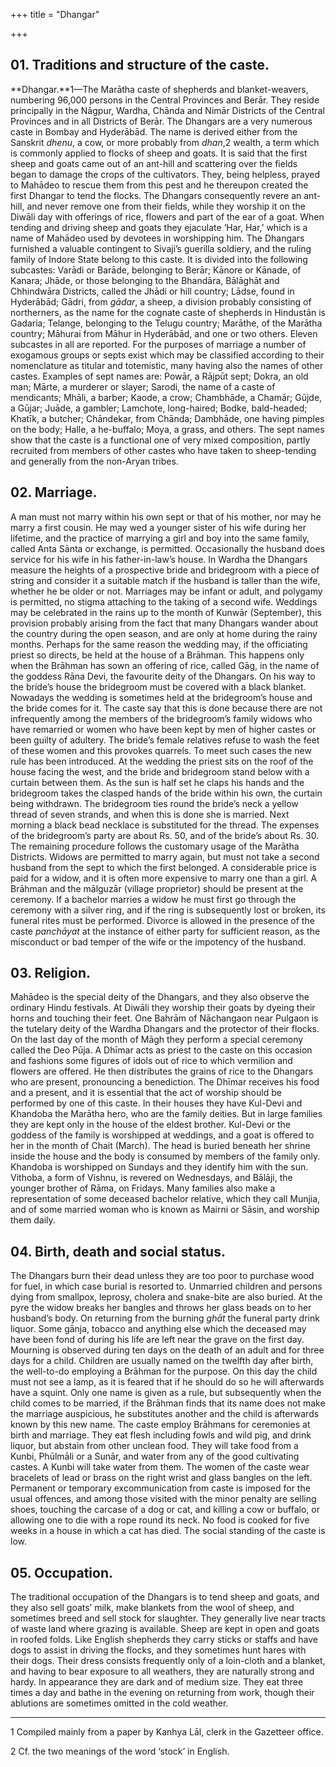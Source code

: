 +++
title = "Dhangar"

+++


## 01. Traditions and structure of the caste.

**Dhangar.**1—The Marātha caste of shepherds and blanket-weavers, numbering 96,000 persons in the Central Provinces and Berār. They reside principally in the Nāgpur, Wardha, Chānda and Nimār Districts of the Central Provinces and in all Districts of Berār. The Dhangars are a very numerous caste in Bombay and Hyderābād. The name is derived either from the Sanskrit *dhenu*, a cow, or more probably from *dhan*,2 wealth, a term which is commonly applied to flocks of sheep and goats. It is said that the first sheep and goats came out of an ant-hill and scattering over the fields began to damage the crops of the cultivators. They, being helpless, prayed to Mahādeo to rescue them from this pest and he thereupon created the first Dhangar to tend the flocks. The Dhangars consequently revere an ant-hill, and never remove one from their fields, while they worship it on the Diwāli day with offerings of rice, flowers and part of the ear of a goat. When tending and driving sheep and goats they ejaculate ‘Har, Har,’ which is a name of Mahādeo used by devotees in worshipping him. The Dhangars furnished a valuable contingent to Sivaji’s guerilla soldiery, and the ruling family of Indore State belong to this caste. It is divided into the following subcastes: Varādi or Barāde, belonging to Berār; Kānore or Kānade, of Kanara; Jhāde, or those belonging to the Bhandāra, Bālāghāt and Chhindwāra Districts, called the Jhādi or hill country; Lādse, found in Hyderābād; Gādri, from *gādar*, a sheep, a division probably consisting of northerners, as the name for the cognate caste of shepherds in Hindustān is Gadaria; Telange, belonging to the Telugu country; Marāthe, of the Marātha country; Māhurai from Māhur in Hyderābād, and one or two others. Eleven subcastes in all are reported. For the purposes of marriage a number of exogamous groups or septs exist which may be classified according to their nomenclature as titular and totemistic, many having also the names of other castes. Examples of sept names are: Powār, a Rājpūt sept; Dokra, an old man; Mārte, a murderer or slayer; Sarodi, the name of a caste of mendicants; Mhāli, a barber; Kaode, a crow; Chambhāde, a Chamār; Gūjde, a Gūjar; Juāde, a gambler; Lamchote, long-haired; Bodke, bald-headed; Khatīk, a butcher; Chāndekar, from Chānda; Dambhāde, one having pimples on the body; Halle, a he-buffalo; Moya, a grass, and others. The sept names show that the caste is a functional one of very mixed composition, partly recruited from members of other castes who have taken to sheep-tending and generally from the non-Aryan tribes. 



## 02. Marriage.

A man must not marry within his own sept or that of his mother, nor may he marry a first cousin. He may wed a younger sister of his wife during her lifetime, and the practice of marrying a girl and boy into the same family, called Anta Sānta or exchange, is permitted. Occasionally the husband does service for his wife in his father-in-law’s house. In Wardha the Dhangars measure the heights of a prospective bride and bridegroom with a piece of string and consider it a suitable match if the husband is taller than the wife, whether he be older or not. Marriages may be infant or adult, and polygamy is permitted, no stigma attaching to the taking of a second wife. Weddings may be celebrated in the rains up to the month of Kunwār \(September\), this provision probably arising from the fact that many Dhangars wander about the country during the open season, and are only at home during the rainy months. Perhaps for the same reason the wedding may, if the officiating priest so directs, be held at the house of a Brāhman. This happens only when the Brāhman has sown an offering of rice, called Gāg, in the name of the goddess Rāna Devi, the favourite deity of the Dhangars. On his way to the bride’s house the bridegroom must be covered with a black blanket. Nowadays the wedding is sometimes held at the bridegroom’s house and the bride comes for it. The caste say that this is done because there are not infrequently among the members of the bridegroom’s family widows who have remarried or women who have been kept by men of higher castes or been guilty of adultery. The bride’s female relatives refuse to wash the feet of these women and this provokes quarrels. To meet such cases the new rule has been introduced. At the wedding the priest sits on the roof of the house facing the west, and the bride and bridegroom stand below with a curtain between them. As the sun is half set he claps his hands and the bridegroom takes the clasped hands of the bride within his own, the curtain being withdrawn. The bridegroom ties round the bride’s neck a yellow thread of seven strands, and when this is done she is married. Next morning a black bead necklace is substituted for the thread. The expenses of the bridegroom’s party are about Rs. 50, and of the bride’s about Rs. 30. The remaining procedure follows the customary usage of the Marātha Districts. Widows are permitted to marry again, but must not take a second husband from the sept to which the first belonged. A considerable price is paid for a widow, and it is often more expensive to marry one than a girl. A Brāhman and the mālguzār \(village proprietor\) should be present at the ceremony. If a bachelor marries a widow he must first go through the ceremony with a silver ring, and if the ring is subsequently lost or broken, its funeral rites must be performed. Divorce is allowed in the presence of the caste *panchāyat* at the instance of either party for sufficient reason, as the misconduct or bad temper of the wife or the impotency of the husband. 



## 03. Religion.

Mahādeo is the special deity of the Dhangars, and they also observe the ordinary Hindu festivals. At Diwāli they worship their goats by dyeing their horns and touching their feet. One Bahrām of Nāchangaon near Pulgaon is the tutelary deity of the Wardha Dhangars and the protector of their flocks. On the last day of the month of Māgh they perform a special ceremony called the Deo Pūja. A Dhīmar acts as priest to the caste on this occasion and fashions some figures of idols out of rice to which vermilion and flowers are offered. He then distributes the grains of rice to the Dhangars who are present, pronouncing a benediction. The Dhīmar receives his food and a present, and it is essential that the act of worship should be performed by one of this caste. In their houses they have Kul-Devi and Khandoba the Marātha hero, who are the family deities. But in large families they are kept only in the house of the eldest brother. Kul-Devi or the goddess of the family is worshipped at weddings, and a goat is offered to her in the month of Chait \(March\). The head is buried beneath her shrine inside the house and the body is consumed by members of the family only. Khandoba is worshipped on Sundays and they identify him with the sun. Vithoba, a form of Vishnu, is revered on Wednesdays, and Bālāji, the younger brother of Rāma, on Fridays. Many families also make a representation of some deceased bachelor relative, which they call Munjia, and of some married woman who is known as Mairni or Sāsin, and worship them daily. 



## 04. Birth, death and social status.

The Dhangars burn their dead unless they are too poor to purchase wood for fuel, in which case burial is resorted to. Unmarried children and persons dying from smallpox, leprosy, cholera and snake-bite are also buried. At the pyre the widow breaks her bangles and throws her glass beads on to her husband’s body. On returning from the burning *ghāt* the funeral party drink liquor. Some gānja, tobacco and anything else which the deceased may have been fond of during his life are left near the grave on the first day. Mourning is observed during ten days on the death of an adult and for three days for a child. Children are usually named on the twelfth day after birth, the well-to-do employing a Brāhman for the purpose. On this day the child must not see a lamp, as it is feared that if he should do so he will afterwards have a squint. Only one name is given as a rule, but subsequently when the child comes to be married, if the Brāhman finds that its name does not make the marriage auspicious, he substitutes another and the child is afterwards known by this new name. The caste employ Brāhmans for ceremonies at birth and marriage. They eat flesh including fowls and wild pig, and drink liquor, but abstain from other unclean food. They will take food from a Kunbi, Phūlmāli or a Sunār, and water from any of the good cultivating castes. A Kunbi will take water from them. The women of the caste wear bracelets of lead or brass on the right wrist and glass bangles on the left. Permanent or temporary excommunication from caste is imposed for the usual offences, and among those visited with the minor penalty are selling shoes, touching the carcase of a dog or cat, and killing a cow or buffalo, or allowing one to die with a rope round its neck. No food is cooked for five weeks in a house in which a cat has died. The social standing of the caste is low. 



## 05. Occupation.

The traditional occupation of the Dhangars is to tend sheep and goats, and they also sell goats’ milk, make blankets from the wool of sheep, and sometimes breed and sell stock for slaughter. They generally live near tracts of waste land where grazing is available. Sheep are kept in open and goats in roofed folds. Like English shepherds they carry sticks or staffs and have dogs to assist in driving the flocks, and they sometimes hunt hares with their dogs. Their dress consists frequently only of a loin-cloth and a blanket, and having to bear exposure to all weathers, they are naturally strong and hardy. In appearance they are dark and of medium size. They eat three times a day and bathe in the evening on returning from work, though their ablutions are sometimes omitted in the cold weather. 



* * *

1 Compiled mainly from a paper by Kanhya Lāl, clerk in the Gazetteer office. 

2 Cf. the two meanings of the word ‘stock’ in English. 




